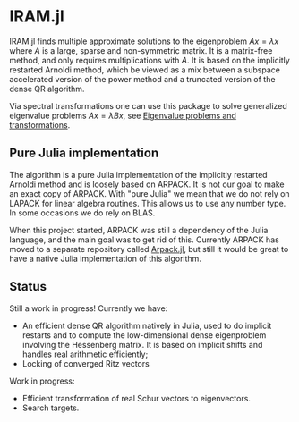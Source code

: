 # IRAM.jl

IRAM.jl finds multiple approximate solutions to the eigenproblem 
$Ax = \lambda x$ where $A$ is a large, sparse and non-symmetric matrix. 
It is a matrix-free method, and only requires multiplications with $A$. 
It is based on the implicitly restarted Arnoldi method, which be viewed as a 
mix between a subspace accelerated version of the power method and a truncated 
version of the dense QR algorithm.

Via spectral transformations one can use this package to solve generalized
eigenvalue problems $Ax = \lambda Bx,$ see 
[Eigenvalue problems and transformations](@ref).

## Pure Julia implementation
The algorithm is a pure Julia implementation of the implicitly restarted 
Arnoldi method and is loosely based on ARPACK. It is not our goal to make an 
exact copy of ARPACK. With "pure Julia" we mean that we do not rely on LAPACK 
for linear algebra routines. This allows us to use any number type. In some 
occasions we do rely on BLAS.

When this project started, ARPACK was still a dependency of the Julia language, 
and the main goal was to get rid of this. Currently ARPACK has moved to a 
separate repository called 
[Arpack.jl](https://github.com/JuliaLinearAlgebra/Arpack.jl/), but still it 
would be great to have a native Julia implementation of this algorithm.

## Status
Still a work in progress! Currently we have:

- An efficient dense QR algorithm natively in Julia, used to do implicit
  restarts and to compute the low-dimensional dense eigenproblem involving the
  Hessenberg matrix. It is based on implicit shifts and handles real arithmetic
  efficiently;
- Locking of converged Ritz vectors

Work in progress:
- Efficient transformation of real Schur vectors to eigenvectors.
- Search targets.



